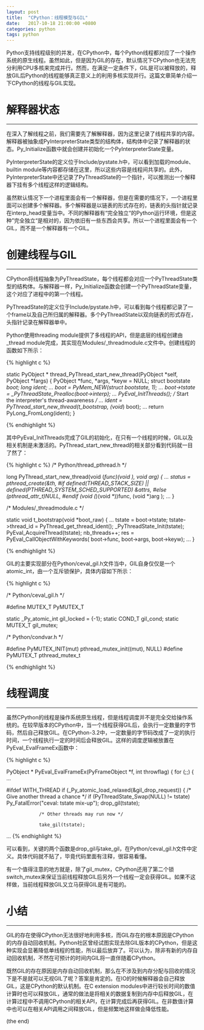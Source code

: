 ```yaml
---
layout: post
title:  "CPython：线程模型与GIL"
date:   2017-10-18 21:00:00 +0800
categories: python
tags: python
---
```


Python支持线程级别的并发，在CPython中，每个Python线程都对应了一个操作系统的原生线程。虽然如此，但是因为GIL的存在，默认情况下CPython也无法充分利用CPU多核来完成并行。然而，在满足一定条件下，GIL是可以被释放的，释放GIL后Python的线程能够真正意义上的利用多核实现并行。这篇文章简单介绍一下CPython的线程与GIL实现。

# 解释器状态

----

在深入了解线程之前，我们需要先了解解释器，因为这里记录了线程共享的内容。解释器被抽象成PyInterpreterState类型的结构体，结构体中记录了解释器的状态。Py_Initialize函数中就会创建并初始化一个PyInterpreterState变量。

PyInterpreterState的定义位于Include/pystate.h中，可以看到加载的module、builtin module等内容都存储在这里，所以这些内容是线程间共享的。此外，PyInterpreterState中还记录了PyThreadState的一个指针，可以推测出一个解释器下挂有多个线程这样的逻辑结构。

虽然默认情况下一个进程里面会有一个解释器，但是在需要的情况下，一个进程里面可以创建多个解释器。多个解释器是以链表的形式存在的，链表的头指针就记录在interp_head变量当中。不同的解释器有“完全独立“的Python运行环境，但是这种”完全独立“是相对的，因为依旧有一些东西会共享。所以一个进程里面会有一个GIL，而不是一个解释器有一个GIL。

# 创建线程与GIL

---

CPython将线程抽象为PyThreadState，每个线程都会对应一个PyThreadState类型的结构体。与解释器一样，Py_Initialize函数会创建一个PyThreadState变量，这个对应了进程中的第一个线程。

PyThreadState的定义位于Include/pystate.h中，可以看到每个线程都记录了一个frame以及自己所归属的解释器。多个PyThreadState以双向链表的形式存在，头指针记录在解释器单中。

Python使用threading module提供了多线程的API，但是底层的线程创建由_thread module完成，其实现在Modules/_threadmodule.c文件中。创建线程的函数如下所示：

{% highlight c %}

static PyObject *
thread_PyThread_start_new_thread(PyObject *self, PyObject *fargs)
{
    PyObject *func, *args, *keyw = NULL;
    struct bootstate *boot;
    long ident;
    ...
    boot = PyMem_NEW(struct bootstate, 1);
    ...
    boot->tstate = _PyThreadState_Prealloc(boot->interp);
    ...
    PyEval_InitThreads(); /* Start the interpreter's thread-awareness */
    ...
    ident = PyThread_start_new_thread(t_bootstrap, (void*) boot);
    ...
    return PyLong_FromLong(ident);
}   

{% endhighlight %}

其中PyEval_InitThreads完成了GIL的初始化，在只有一个线程的时候，GIL以及相关机制是未激活的。PyThread_start_new_thread的相关部分看到代码就一目了然了：

{% highlight c %}
/* Python/thread_pthread.h */

long
PyThread_start_new_thread(void (*func)(void *), void *arg)
{
    ...
    status = pthread_create(&th,
#if defined(THREAD_STACK_SIZE) || defined(PTHREAD_SYSTEM_SCHED_SUPPORTED)
                             &attrs,
#else
                             (pthread_attr_t*)NULL,
#endif
                             (void* (*)(void *))func,
                             (void *)arg
                             );
    ...
}

/* Modules/_threadmodule.c */

static void
t_bootstrap(void *boot_raw)
{
    ...
    tstate = boot->tstate;
    tstate->thread_id = PyThread_get_thread_ident();
    _PyThreadState_Init(tstate);
    PyEval_AcquireThread(tstate);
    nb_threads++;
    res = PyEval_CallObjectWithKeywords(
        boot->func, boot->args, boot->keyw);
    ...
}

{% endhighlight %}

GIL的主要实现部分在Python/ceval_gil.h文件当中，GIL自身仅仅是一个atomic_int，由一个互斥锁保护，具体内容如下所示：

{% highlight c %}

/* Python/ceval_gil.h */

#define MUTEX_T PyMUTEX_T

static _Py_atomic_int gil_locked = {-1};
static COND_T gil_cond;
static MUTEX_T gil_mutex;

/* Python/condvar.h */

#define PyMUTEX_INIT(mut)       pthread_mutex_init((mut), NULL)
#define PyMUTEX_T pthread_mutex_t

{% endhighlight %}

# 线程调度

---

虽然CPython的线程是操作系统原生线程，但是线程调度并不是完全交给操作系统的。在较早版本的CPython中，当一个线程获得GIL后，会执行一定数量的字节码，然后自己释放GIL。在CPython-3.2中，一定数量的字节码改成了一定的执行时间，一个线程执行一定的时间后会释放GIL。这样的调度逻辑被放置在PyEval_EvalFrameEx函数中：

{% highlight c %}

PyObject *
PyEval_EvalFrameEx(PyFrameObject *f, int throwflag)
{
    for (;;) {
        ...

#ifdef WITH_THREAD
            if (_Py_atomic_load_relaxed(&gil_drop_request)) {
                /* Give another thread a chance */
                if (PyThreadState_Swap(NULL) != tstate)
                    Py_FatalError("ceval: tstate mix-up");
                drop_gil(tstate);

                /* Other threads may run now */

                take_gil(tstate);

...
{% endhighlight %}

可以看到，关键的两个函数是drop_gil与take_gil，在Python/ceval_gil.h文件中定义。具体代码就不贴了，毕竟代码里面有注释，很容易看懂。

有一个值得注意的地方就是，除了gil_mutex，CPython还用了第二个锁switch_mutex来保证当前线程释放GIL后另外一个线程一定会获得GIL。如果不这样做，当前线程释放GIL又立马获得GIL是有可能的。

# 小结

---

GIL的存在使得CPython无法很好地利用多核，而GIL存在的根本原因是CPython的内存自动回收机制。Python社区曾经试图实现去除GIL版本的CPython，但是这种实现会显著降低单线程的性能，所以最后放弃了。可以认为，除非有新的内存自动回收机制，不然在可预计的时间内GIL将一直伴随着CPython。

既然GIL的存在原因是内存自动回收机制，那么在不涉及到内存分配与回收的情况下是不是就可以无视GIL了呢？答案是肯定的。在IO的时候解释器会自己释放GIL，这是CPython的默认机制。在C extension modules中进行较长时间的数值计算时也可以释放GIL，通常的做法是将相关的数据复制到内存中后释放GIL，在计算过程中不调用CPython的相关API，在计算完成后再获得GIL。在非数值计算中也可以在相关API调用之间释放GIL，但是频繁地这样做会降低性能。


(the end)
